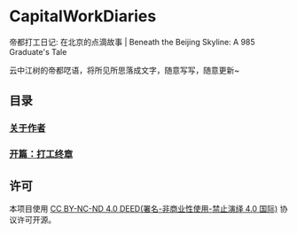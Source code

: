 # CapitalWorkDiaries

帝都打工日记: 在北京的点滴故事 | Beneath the Beijing Skyline: A 985 Graduate's Tale

云中江树的帝都呓语，将所见所思落成文字，随意写写，随意更新~

## 目录
### [关于作者](docs/me.md)
### [开篇：打工终章](docs/chapter01.md)

## 许可

本项目使用 [CC BY-NC-ND 4.0 DEED(署名-非商业性使用-禁止演绎 4.0 国际)](https://creativecommons.org/licenses/by-nc-nd/4.0/deed.zh-hans) 协议许可开源。